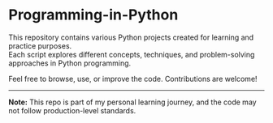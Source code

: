 # Programming-in-Python

This repository contains various Python projects created for learning and practice purposes.  
Each script explores different concepts, techniques, and problem-solving approaches in Python programming.  

Feel free to browse, use, or improve the code. Contributions are welcome!  

---
**Note:** This repo is part of my personal learning journey, and the code may not follow production-level standards.
